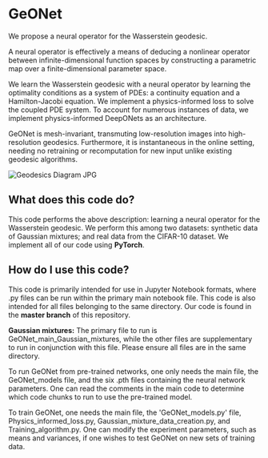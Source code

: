 # GeONet

We propose a neural operator for the Wasserstein geodesic.

A neural operator is effectively a means of deducing a nonlinear operator between infinite-dimensional function spaces by constructing a parametric map over a finite-dimensional parameter space.

We learn the Wasserstein geodesic with a neural operator by learning the optimality conditions as a system of PDEs: a continuity equation and a Hamilton-Jacobi equation. We implement a physics-informed loss to solve the coupled PDE system. To account for numerous instances of data, we implement physics-informed DeepONets as an architecture.

GeONet is mesh-invariant, transmuting low-resolution images into high-resolution geodesics. Furthermore, it is instantaneous in the online setting, needing no retraining or recomputation for new input unlike existing geodesic algorithms.

![Geodesics Diagram JPG](https://user-images.githubusercontent.com/98125988/190829832-933d8a2e-f247-497b-bb7a-0f8e44b3b814.jpg)


## What does this code do?

This code performs the above description: learning a neural operator for the Wasserstein geodesic. We perform this among two datasets: synthetic data of Gaussian mixtures; and real data from the CIFAR-10 dataset. We implement all of our code using **PyTorch**.


## How do I use this code?

This code is primarily intended for use in Jupyter Notebook formats, where .py files can be run within the primary main notebook file. This code is also intended for all files belonging to the same directory. Our code is found in the **master branch** of this repository.

**Gaussian mixtures:** The primary file to run is GeONet_main_Gaussian_mixtures, while the other files are supplementary to run in conjunction with this file. Please ensure all files are in the same directory.

To run GeONet from pre-trained networks, one only needs the main file, the GeONet_models file, and the six .pth files containing the neural network parameters. One can read the comments in the main code to determine which code chunks to run to use the pre-trained model.

To train GeONet, one needs the main file, the 'GeONet_models.py' file, Physics_informed_loss.py, Gaussian_mixture_data_creation.py, and Training_algorithm.py. One can modify the experiment parameters, such as means and variances, if one wishes to test GeONet on new sets of training data.
